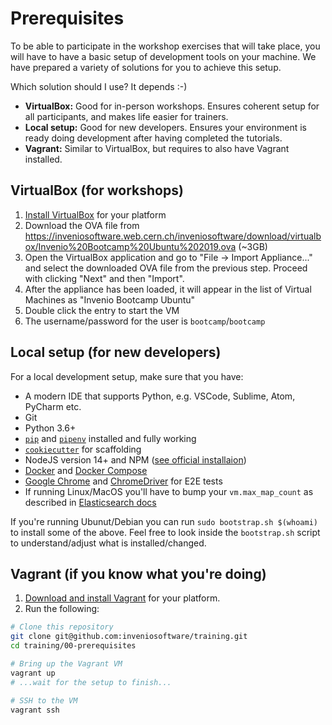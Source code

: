 # Prerequisites

To be able to participate in the workshop exercises that will take place, you
will have to have a basic setup of development tools on your machine. We have
prepared a variety of solutions for you to achieve this setup.

Which solution should I use? It depends :-)

- **VirtualBox:** Good for in-person workshops. Ensures coherent setup for all
  participants, and makes life easier for trainers.
- **Local setup:** Good for new developers. Ensures your environment is ready
  doing development after having completed the tutorials.
- **Vagrant:** Similar to VirtualBox, but requires to also have Vagrant
  installed.

## VirtualBox (for workshops)

1. [Install VirtualBox](https://www.virtualbox.org/wiki/Downloads) for your
   platform
2. Download the OVA file from
   <https://inveniosoftware.web.cern.ch/inveniosoftware/download/virtualbox/Invenio%20Bootcamp%20Ubuntu%202019.ova> (~3GB)
3. Open the VirtualBox application and go to "File -> Import Appliance..." and
   select the downloaded OVA file from the previous step. Proceed with clicking
   "Next" and then "Import".
4. After the appliance has been loaded, it will appear in the list of Virtual
   Machines as "Invenio Bootcamp Ubuntu"
5. Double click the entry to start the VM
6. The username/password for the user is `bootcamp`/`bootcamp`

## Local setup (for new developers)

For a local development setup, make sure that you have:

* A modern IDE that supports Python, e.g. VSCode, Sublime, Atom, PyCharm etc.
* Git
* Python 3.6+
* [`pip`](https://pip.pypa.io) and [`pipenv`](https://pipenv.readthedocs.io)
  installed and fully working
* [`cookiecutter`](https://cookiecutter.readthedocs.io/en/latest/installation.html)
  for scaffolding
* NodeJS version 14+ and NPM ([see official
  installaion](https://nodejs.org/en/download/))
* [Docker](https://docs.docker.com/install/) and [Docker
  Compose](https://docs.docker.com/compose/install/)
* [Google Chrome](https://www.google.com/chrome/) and
  [ChromeDriver](http://chromedriver.chromium.org/getting-started) for E2E
  tests
* If running Linux/MacOS you'll have to bump your `vm.max_map_count` as
  described in [Elasticsearch
  docs](https://www.elastic.co/guide/en/elasticsearch/reference/current/vm-max-map-count.html)

If you're running Ubunut/Debian you can run `sudo bootstrap.sh $(whoami)` to
install some of the above. Feel free to look inside the `bootstrap.sh` script
to understand/adjust what is installed/changed.

## Vagrant (if you know what you're doing)

1. [Download and install Vagrant](https://www.vagrantup.com/downloads.html) for
   your platform.
2. Run the following:

```bash
# Clone this repository
git clone git@github.com:inveniosoftware/training.git
cd training/00-prerequisites

# Bring up the Vagrant VM
vagrant up
# ...wait for the setup to finish...

# SSH to the VM
vagrant ssh
```
